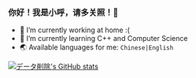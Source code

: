 ### 你好！我是小呼，请多关照！🐺

- 🔭 I’m currently working at home :(
- 🌱 I’m currently learning C++ and Computer Science
- 🌏 Available languages for me: `Chinese|English`

[![データ削除's GitHub stats](https://github-readme-stats.vercel.app/api?username=DaDel7924&show_icons=true&theme=synthwave)](https://github.com/DaDel7924/github-readme-stats)
